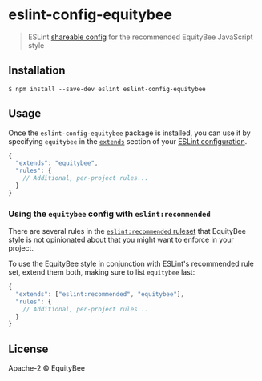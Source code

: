 # eslint-config-equitybee

> ESLint [shareable config](http://eslint.org/docs/developer-guide/shareable-configs.html) for the recommended EquityBee JavaScript style


## Installation

```
$ npm install --save-dev eslint eslint-config-equitybee
```


## Usage

Once the `eslint-config-equitybee` package is installed, you can use it by specifying `equitybee` in the [`extends`](http://eslint.org/docs/user-guide/configuring#extending-configuration-files) section of your [ESLint configuration](http://eslint.org/docs/user-guide/configuring).

```js
{
  "extends": "equitybee",
  "rules": {
    // Additional, per-project rules...
  }
}
```

### Using the `equitybee` config with `eslint:recommended`

There are several rules in the [`eslint:recommended` ruleset](http://eslint.org/docs/rules/) that EquityBee style is not opinionated about that you might want to enforce in your project.

To use the EquityBee style in conjunction with ESLint's recommended rule set, extend them both, making sure to list `equitybee` last:

```js
{
  "extends": ["eslint:recommended", "equitybee"],
  "rules": {
    // Additional, per-project rules...
  }
}
```


## License

Apache-2 © EquityBee